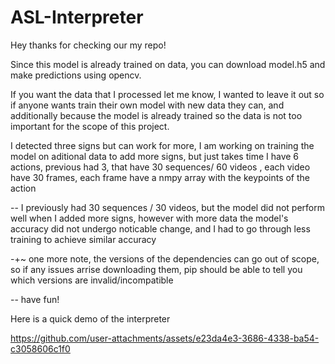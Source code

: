 # ASL-Interpreter

Hey thanks for checking our my repo!

Since this model is already trained on data, you can download model.h5 and make predictions using opencv. 

If you want the data that I processed let me know, I wanted to leave it out so if anyone wants train their own model with new data they can, and additionally because the model is already trained so the data is not too important for the scope of this project.


I detected three signs but can work for more, I am working on training the model on aditional data to add more signs, but just takes time
I have 6 actions, previous had 3, that have 30 sequences/ 60 videos , each video have 30 frames, each frame have a nmpy array with the keypoints of the action

-- I previously had 30 sequences / 30 videos, but the model did not perform well when I added more signs, however with more data the model's accuracy did not undergo noticable change,
  and I had to go through less training to achieve similar accuracy

-+~ one more note, the versions of the dependencies can go out of scope, so if any issues arrise downloading them, pip should be able to tell you which versions are invalid/incompatible

-- have fun!

Here is a quick demo of the interpreter







https://github.com/user-attachments/assets/e23da4e3-3686-4338-ba54-c3058606c1f0






